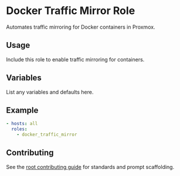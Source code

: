# Docker Traffic Mirror Role

Automates traffic mirroring for Docker containers in Proxmox.

## Usage
Include this role to enable traffic mirroring for containers.

## Variables
List any variables and defaults here.

## Example
```yaml
- hosts: all
  roles:
    - docker_traffic_mirror
```

## Contributing
See the [root contributing guide](../../docs/contributing.md) for standards and prompt scaffolding.